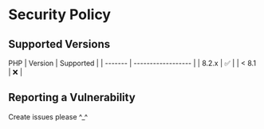 # Security Policy

## Supported Versions

PHP
| Version | Supported          |
| ------- | ------------------ |
| 8.2.x   | :white_check_mark: |
| < 8.1   | :x:                |
## Reporting a Vulnerability

Create issues please ^_^
